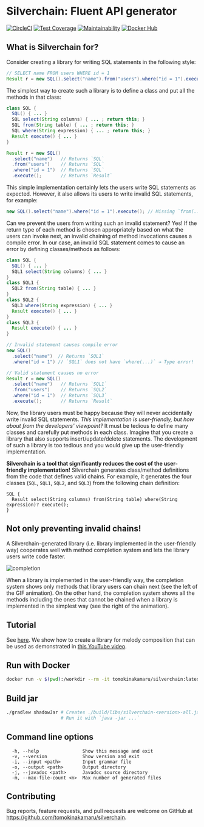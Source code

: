 # Silverchain: Fluent API generator

[![CircleCI](https://circleci.com/gh/tomokinakamaru/silverchain.svg?style=shield)](https://circleci.com/gh/tomokinakamaru/silverchain)
[![Test Coverage](https://api.codeclimate.com/v1/badges/66d803605f5b2de0c000/test_coverage)](https://codeclimate.com/github/tomokinakamaru/silverchain/test_coverage)
[![Maintainability](https://api.codeclimate.com/v1/badges/66d803605f5b2de0c000/maintainability)](https://codeclimate.com/github/tomokinakamaru/silverchain/maintainability)
[![Docker Hub](https://img.shields.io/badge/docker-ready-blue.svg)](https://hub.docker.com/r/tomokinakamaru/silverchain)

## What is Silverchain for?

Consider creating a library for writing SQL statements in the following style:

```java
// SELECT name FROM users WHERE id = 1
Result r = new SQL().select("name").from("users").where("id = 1").execute();
```

The simplest way to create such a library is to define a class and put all the methods in that class:

```java
class SQL {
  SQL() { ... }
  SQL select(String columns) { ... ; return this; }
  SQL from(String table) { ... ; return this; }
  SQL where(String expression) { ... ; return this; }
  Result execute() { ... }
}

Result r = new SQL()
  .select("name")   // Returns `SQL`
  .from("users")    // Returns `SQL`
  .where("id = 1")  // Returns `SQL`
  .execute();       // Returns `Result`
```

This simple implementation certainly lets the users write SQL statements as expected. However, it also allows its users to write invalid SQL statements, for example:

```java
new SQL().select("name").where("id = 1").execute(); // Missing `from(...)`
```

Can we prevent the users from writing such an invalid statement? Yes! If the return type of each method is chosen appropriately based on what the users can invoke next, an invalid chaining of method invocations causes a compile error. In our case, an invalid SQL statement comes to cause an error by defining classes/methods as follows:

```java
class SQL {
  SQL() { ... }
  SQL1 select(String columns) { ... }
}
class SQL1 {
  SQL2 from(String table) { ... }
}
class SQL2 {
  SQL3 where(String expression) { ... }
  Result execute() { ... }
}
class SQL3 {
  Result execute() { ... }
}

// Invalid statement causes compile error
new SQL()
  .select("name")  // Returns `SQL1`
  .where("id = 1") // `SQL1` does not have `where(...)` → Type error!

// Valid statement causes no error
Result r = new SQL()
  .select("name")   // Returns `SQL1`
  .from("users")    // Returns `SQL2`
  .where("id = 1")  // Returns `SQL3`
  .execute();       // Returns `Result`
```

Now, the library users must be happy because they will never accidentally write invalid SQL statements. *This implementation is user-friendly, but how about from the developers' viewpoint?* It must be tedious to define many classes and carefully put methods in each class. Imagine that you create a library that also supports insert/update/delete statements. The development of such a library is too tedious and you would give up the user-friendly implementation.

**Silverchain is a tool that significantly reduces the cost of the user-friendly implementation!** Silverchain generates class/method definitions from the code that defines valid chains. For example, it generates the four classes (`SQL`, `SQL1`, `SQL2`, and `SQL3`) from the following chain definition:

```
SQL {
  Result select(String columns) from(String table) where(String expression)? execute();
}
```

## Not only preventing invalid chains!

A Silverchain-generated library (i.e. library implemented in the user-friendly way) cooperates well with method completion system and lets the library users write code faster.

![completion](https://github.com/tomokinakamaru/silverchain/raw/main/doc/completion.gif)

When a library is implemented in the user-friendly way, the completion system shows only methods that library users can chain next (see the left of the GIF animation). On the other hand, the completion system shows all the methods including the ones that cannot be chained when a library is implemented in the simplest way (see the right of the animation).

## Tutorial

See [here](https://github.com/tomokinakamaru/silverchain/blob/main/doc/tutorial.md). We show how to create a library for melody composition that can be used as demonstrated in [this YouTube video](https://youtu.be/3fOn8cbhFZU).

## Run with Docker

```sh
docker run -v $(pwd):/workdir --rm -it tomokinakamaru/silverchain:latest
```

## Build jar

```sh
./gradlew shadowJar # Creates ./build/libs/silverchain-<version>-all.jar
                    # Run it with `java -jar ...`
```

## Command line options

```
  -h, --help                Show this message and exit
  -v, --version             Show version and exit
  -i, --input <path>        Input grammar file
  -o, --output <path>       Output directory
  -j, --javadoc <path>      Javadoc source directory
  -m, --max-file-count <n>  Max number of generated files
```

## Contributing

Bug reports, feature requests, and pull requests are welcome on GitHub at https://github.com/tomokinakamaru/silverchain.
